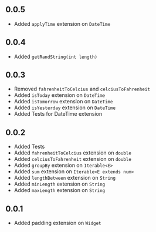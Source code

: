 ## 0.0.5

- Added `applyTime` extension on `DateTime`

## 0.0.4

- Added `getRandString(int length)`

## 0.0.3

- Removed `fahrenheitToCelcius` and `celciusToFahrenheit`
- Added `isToday` extension on `DateTime`
- Added `isTomorrow` extension on `DateTime`
- Added `isYesterday` extension on `DateTime`
- Added Tests for DateTime extension

## 0.0.2

- Added Tests
- Added `fahrenheitToCelcius` extension on `double`
- Added `celciusToFahrenheit` extension on `double`
- Added `groupBy` extension on `Iterable<E>`
- Added `sum` extension on `Iterable<E extends num>`
- Added `lengthBetween` extension on `String`
- Added `minLength` extension on `String`
- Added `maxLength` extension on `String`

## 0.0.1

- Added padding extension on `Widget`
